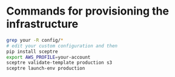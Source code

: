 # Commands for provisioning the infrastructure
```sh
grep your -R config/*
# edit your custom configuration and then
pip install sceptre
export AWS_PROFILE=your-account
sceptre validate-template production s3
sceptre launch-env production
```
